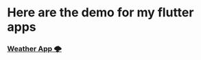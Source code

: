 # Here are the demo for my flutter apps

### [Weather App 🌩️](https://shishir3d.github.io/flutterWebApps/weatherApp/)
